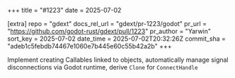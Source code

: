 +++
title = "#1223"
date = 2025-07-02

[extra]
repo = "gdext"
docs_rel_url = "gdext/pr-1223/godot"
pr_url = "https://github.com/godot-rust/gdext/pull/1223"
pr_author = "Yarwin"
sort_key = 2025-07-02
date_time = 2025-07-02T20:32:26Z
commit_sha = "adeb1c5febdb74467e1060e7b445e60c55b42a2b"
+++

Implement creating Callables linked to objects, automatically manage signal disconnections via Godot runtime, derive `Clone` for `ConnectHandle`
